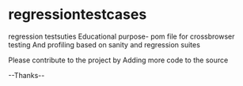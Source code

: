# regressiontestcases
regression testsuties
Educational purpose- 
pom file for crossbrowser testing 
And
profiling based on sanity and regression suites

Please contribute to the project by Adding more code to the source


--Thanks--
